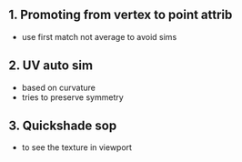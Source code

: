 ## 1. Promoting from vertex to point attrib
- use first match not average to avoid sims
## 2. UV auto sim
- based on curvature
- tries to preserve symmetry
## 3. Quickshade sop
- to see the texture in viewport
